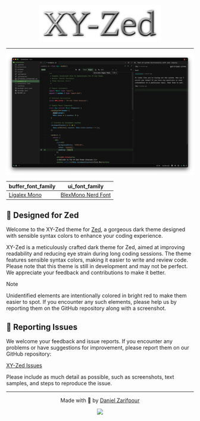 <div align="center">
  <br>
  <img alt="XY-Zed logo" width="" height="100" src="public/logo.png">
</div>

---

![XY-Zed Theme Showcase](public/screenshots/example.png)

<div align="center">

| buffer_font_family  | ui_font_family  |
|---|---|
| [Ligalex Mono](https://github.com/ToxicFrog/Ligaturizer)  | [BlexMono Nerd Font](https://www.nerdfonts.com/font-downloads)  |

</div>

## 🎯 Designed for Zed

Welcome to the XY-Zed theme for [Zed](https://zed.dev), a gorgeous dark theme designed with sensible syntax colors to enhance your coding experience.

XY-Zed is a meticulously crafted dark theme for Zed, aimed at improving readability and reducing eye strain during long coding sessions. The theme features sensible syntax colors, making it easier to write and review code. Please note that this theme is still in development and may not be perfect. We appreciate your feedback and contributions to make it better.

> [!Note]
> Unidentified elements are intentionally colored in bright red to make them easier to spot. If you encounter any such elements, please help us by reporting them on the GitHub repository along with a screenshot.

## 🚨 Reporting Issues

We welcome your feedback and issue reports. If you encounter any problems or have suggestions for improvement, please report them on our GitHub repository:

[XY-Zed Issues](https://github.com/zarifpour/xy-zed/issues)

Please include as much detail as possible, such as screenshots, text samples, and steps to reproduce the issue.

---

<div align=center>

  Made with 💚 by <a href="https://zarifpour.xyz">Daniel Zarifpour</a>

  <a href="https://www.buymeacoffee.com/zarifpour"><img src="https://img.buymeacoffee.com/button-api/?text=Help me love&emoji=♥️&slug=zarifpour&button_colour=ffbbb6&font_colour=000000&font_family=Cookie&outline_colour=FF0000&coffee_colour=FFDD00" /></a>
</div>
